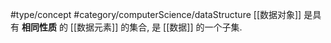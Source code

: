#type/concept #category/computerScience/dataStructure 
	[[数据对象]] 是具有 **相同性质** 的 [[数据元素]] 的集合, 是 [[数据]] 的一个子集. 